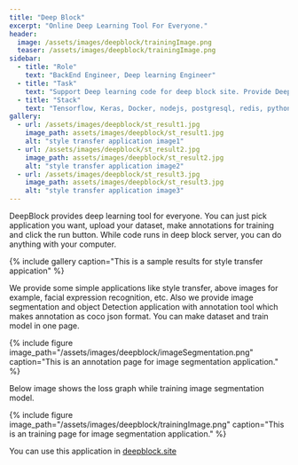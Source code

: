 ```yaml
---
title: "Deep Block"
excerpt: "Online Deep Learning Tool For Everyone."
header:
  image: /assets/images/deepblock/trainingImage.png
  teaser: /assets/images/deepblock/trainingImage.png
sidebar:
  - title: "Role"
    text: "BackEnd Engineer, Deep learning Engineer"
  - title: "Task"
    text: "Support Deep learning code for deep block site. Provide Deep block server for running deep learning code, providing API, uploading/downloading dataset."
  - title: "Stack"
    text: "Tensorflow, Keras, Docker, nodejs, postgresql, redis, python, AWS"
gallery:
  - url: /assets/images/deepblock/st_result1.jpg
    image_path: assets/images/deepblock/st_result1.jpg
    alt: "style transfer application image1"
  - url: /assets/images/deepblock/st_result2.jpg
    image_path: assets/images/deepblock/st_result2.jpg
    alt: "style transfer application image2"
  - url: /assets/images/deepblock/st_result3.jpg
    image_path: assets/images/deepblock/st_result3.jpg
    alt: "style transfer application image3"
---
```


DeepBlock provides deep learning tool for everyone. You can just pick application you want, upload your dataset, make annotations for training and click the run button. While code runs in deep block server, you can do anything with your computer. 

{% include gallery caption="This is a sample results for style transfer appication" %}

We provide some simple applications like style transfer, above images for example, facial expression recognition, etc.
Also we provide image segmentation and object Detection application with annotation tool which makes annotation as coco json format.
You can make dataset and train model in one page.

{% include figure image_path="/assets/images/deepblock/imageSegmentation.png" caption="This is an annotation page for image segmentation application." %}

Below image shows the loss graph while training image segmentation model.

{% include figure image_path="/assets/images/deepblock/trainingImage.png" caption="This is an training page for image segmentation application." %}

You can use this application in [deepblock.site](https://deepblock.site)